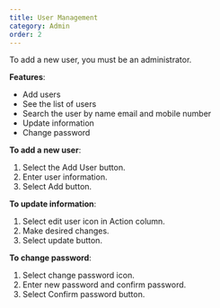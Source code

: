 ```yaml
---
title: User Management
category: Admin
order: 2
---
```

To add a new user, you must be an administrator. 

**Features**: 
* Add users 
* See the list of users
* Search the user by name email and mobile number 
* Update information
* Change password

**To add a new user**: 

1. Select the Add User button. 
2. Enter user information. 
3. Select Add button. 

**To update information**: 

1. Select edit user icon in Action column. 
2. Make desired changes. 
3. Select update button. 

**To change password**: 

1. Select change password icon. 
2. Enter new password and confirm password. 
3. Select Confirm password button. 

  